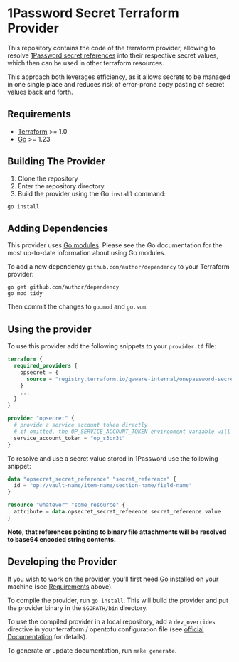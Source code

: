 # 1Password Secret Terraform Provider

This repository contains the code of the terraform provider, allowing to resolve [1Password secret references](https://developer.1password.com/docs/cli/secret-reference-syntax/)
into their respective secret values, which then can be used in other terraform resources.

This approach both leverages efficiency, as it allows secrets to be managed in one single place and reduces risk of 
error-prone copy pasting of secret values back and forth.

## Requirements

- [Terraform](https://developer.hashicorp.com/terraform/downloads) >= 1.0
- [Go](https://golang.org/doc/install) >= 1.23

## Building The Provider

1. Clone the repository
1. Enter the repository directory
1. Build the provider using the Go `install` command:

```shell
go install
```

## Adding Dependencies

This provider uses [Go modules](https://github.com/golang/go/wiki/Modules).
Please see the Go documentation for the most up-to-date information about using Go modules.

To add a new dependency `github.com/author/dependency` to your Terraform provider:

```shell
go get github.com/author/dependency
go mod tidy
```

Then commit the changes to `go.mod` and `go.sum`.

## Using the provider

To use this provider add the following snippets to your `provider.tf` file:
```terraform
terraform {
  required_providers {
    opsecret = {
      source = "registry.terraform.io/qaware-internal/onepassword-secret"
    }
    ...
  }
}

provider "opsecret" {
  # provide a service account token directly
  # if omitted, the OP_SERVICE_ACCOUNT_TOKEN environment variable will be used instead.
  service_account_token = "op_s3cr3t"
}

```

To resolve and use a secret value stored in 1Password use the following snippet:
```terraform
data "opsecret_secret_reference" "secret_reference" {
  id = "op://vault-name/item-name/section-name/field-name"
}

resource "whatever" "some_resource" {
  attribute = data.opsecret_secret_reference.secret_reference.value
}
```

**Note, that references pointing to binary file attachments will be resolved to base64 encoded string contents.**

## Developing the Provider

If you wish to work on the provider, you'll first need [Go](http://www.golang.org) installed on your machine (see [Requirements](#requirements) above).

To compile the provider, run `go install`. This will build the provider and put the provider binary in the `$GOPATH/bin` directory.

To use the compiled provider in a local repository, add a `dev_overrides` directive in your terraform / opentofu configuration file (see [official Documentation](https://developer.hashicorp.com/terraform/cli/config/config-file#development-overrides-for-provider-developers) for details). 

To generate or update documentation, run `make generate`.